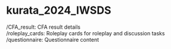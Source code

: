 # kurata_2024_IWSDS
/CFA_result: CFA result details  
/roleplay_cards: Roleplay cards for roleplay and discussion tasks  
/questionnaire: Questionnaire content
